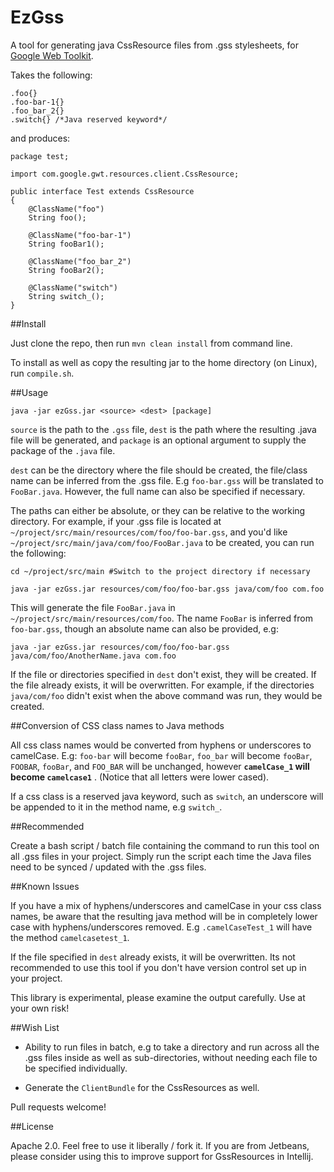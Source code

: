 # EzGss

A tool for generating java CssResource files from .gss stylesheets, for 
[Google Web Toolkit](http://www.gwtproject.org).

Takes the following:

    .foo{}
    .foo-bar-1{}
    .foo_bar_2{}
    .switch{} /*Java reserved keyword*/
    
and produces:    

    package test;

    import com.google.gwt.resources.client.CssResource;

    public interface Test extends CssResource
    {
        @ClassName("foo")
        String foo();

        @ClassName("foo-bar-1")
        String fooBar1();

        @ClassName("foo_bar_2")
        String fooBar2();

        @ClassName("switch")
        String switch_();
    }

##Install

Just clone the repo, then run `mvn clean install` from command line.

To install as well as copy the resulting jar to the home directory (on Linux), run
`compile.sh`.

##Usage

`java -jar ezGss.jar <source> <dest> [package]`

`source` is the path to the `.gss` file, `dest` is the path where the resulting 
.java file will be generated, and `package` is an optional argument to supply the 
package of the `.java` file.

`dest` can be the directory where the file should be created, the file/class name 
can be inferred from the .gss file. E.g `foo-bar.gss` will be translated to `FooBar.java`.
However, the full name can also be specified if necessary.
 
The paths can either be absolute, or they can be relative to the working directory.
For example, if your .gss file is located at `~/project/src/main/resources/com/foo/foo-bar.gss`,
and you'd like `~/project/src/main/java/com/foo/FooBar.java` to be created, you can
run the following:

`cd ~/project/src/main #Switch to the project directory if necessary`

`java -jar ezGss.jar resources/com/foo/foo-bar.gss java/com/foo com.foo`

This will generate the file `FooBar.java` in `~/project/src/main/resources/com/foo`.
The name `FooBar` is inferred from `foo-bar.gss`, though an absolute name
can also be provided, e.g: 

`java -jar ezGss.jar resources/com/foo/foo-bar.gss java/com/foo/AnotherName.java com.foo`

If the file or directories specified in `dest` don't exist, they will be created. If
the file already exists, it will be overwritten. For example, if the directories `java/com/foo`
didn't exist when the above command was run, they would be created.


##Conversion of CSS class names to Java methods

All css class names would be converted from hyphens or underscores to camelCase. E.g:
`foo-bar` will become `fooBar`, `foo_bar` will become `fooBar`, `FOOBAR`, `fooBar`, 
 and `FOO_BAR` will be unchanged, however **`camelCase_1` will become `camelcase1`** .
 (Notice that all letters were lower cased). 
 
 If a css class is a reserved java keyword, such as `switch`, an underscore
 will be appended to it in the method name, e.g `switch_`.
 
##Recommended 

Create a bash script / batch file containing the command to run this
tool on all .gss files in your project. Simply run the script each time the Java files
need to be synced / updated with the .gss files.
 
##Known Issues
 
If you have a mix of hyphens/underscores and camelCase in your css class names,
be aware that the resulting java method will be in completely lower case with
hyphens/underscores removed. E.g `.camelCaseTest_1` will have the method 
`camelcasetest_1`.

If the file specified in `dest` already exists, it will be overwritten. Its
not recommended to use this tool if you don't have version control set up in your
project.

This library is experimental, please examine the output carefully. Use at
your own risk!

##Wish List

- Ability to run files in batch, e.g to take a directory and run across all the .gss
files inside as well as sub-directories, without needing each file to be specified
individually.

- Generate the `ClientBundle` for the CssResources as well.

Pull requests welcome!

##License

Apache 2.0. Feel free to use it liberally / fork it. If you are from Jetbeans,
please consider using this to improve support for GssResources in Intellij.
